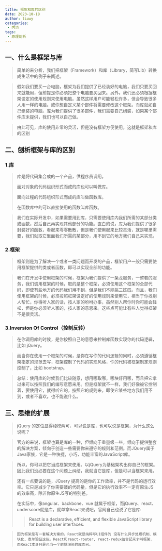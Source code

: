 ```yaml
---
title: 框架和库的区别
date: 2023-10-18
author: liuwy
categories:
 - 内功
tags:
 - 原理剖析
---
```


## 一、什么是框架与库

> 简单的来分析，我们把框架（Framework）和库（Library，简写Lib）转换成生活中的例子来阐述。

> 假如我们要买一台电脑，框架为我们提供了已经装好的电脑，我们只要买回来就能用，但前提是你必须把整个电脑要买回来。另外，我们还必须根据框架设定的使用规则来使用电脑。虽然这样用户可能轻松许多，但会导致很多人用一样的电脑，或你想自定义某个部件将需要修改这个框架。而库就如自己组装的电脑。库为我们提供了很多部件，我们需要自己组装，如果某个部件库未提供，我们也可以自己做。

> 由此可见，库的使用非常的灵活，但是没有框架方便使用，这就是框架和库的区别

## 二、刨析框架与库的区别

### 1.库

> 库是将代码集合成的一个产品，供程序员调用。
>
> 面对对象的代码组织形式而成的库也可以叫做库。
>
> 面向过程的代码组织形式而成的库叫做函数库。
>
> 在函数库中的可以直接使用的函数叫库函数。

> 我们在实际开发中，如果需要用到库，只需要使用库内我们所需的某部分类或函数，然后自己再实现其他部分的功能。直白的说，库为我们提供了很多封装好的函数，看起来零零散散，但是我们使用起来比较灵活，就是哪里需要，我们就取它里面我们所需的某部分，用不到它的地方我们自己来实现。

### 2.框架

> 框架则是为了解决一个或者一类问题而开发的产品，框架用户一般只需要使用框架提供的类或者函数，即可以实现全部的功能。

> 我们在开发中使用框架的时候，框架为我们提供了一条龙服务，一整套的服务，我们调用框架的时候，取的是整个框架，必须使用这个框架的全部代码，即使有些地方的代码我们用不到，但是我们不能挑三拣四。而且，我们使用框架的时候，必须按照框架设定好的使用规则来使用它，相当于你找别人帮忙，你得听人家的话，按人家的吩咐办事，虽然别人帮你时你可能会轻松，但是你必须听人家的，按人家的意思来。这些点可能让有些人觉得框架不是很灵活。

### 3.Inversion Of Control（控制反转）

> 在你调用库的时候，是你按照自己的意愿来控制库函数实现你的代码逻辑，比如 jQuery。

> 而当你在使用一个框架的时候，是你在写你的代码逻辑的同时，必须遵循框架指定的规范去写，框架控制了代码的实现风格，你的代码被框架制定规则控制了，比如 bootstrap。

> 总结：使用库的时候我们比较随意，想用哪取哪，哪块好用哪，而且把它拿过来可以按照我们的编写意愿来用。但是框架就不一样，我们好像被它控制着，要使用它，就得听它的，按照它的规则来，即使它某些地方我们用不到，或者不喜欢，也不能说什么。

## 三、思维的扩展

> jQuery 的定位显得棱模两可，可以说是库，也可以说是框架，为什么这么说呢？

> 官方的来说，框架也算是库的一种，但倾向于重量级一些，倾向于提供整套的解决方案，倾向于创造一些需要你来遵守的规则和范例。而JQuery属于Java家族，它是一种快捷，小巧，功能丰富的JavaScript库。

> 所以，你可以把它当成框架来使用。以jQuery为基础架构出你自己的框架。因此我们没必要在这个问题上纠结，我就当它是库，但是可以当框架来用。
>
> 还有一点要说的是，JQuery 提高的是你的工作效率，并不是代码的运行效率。它只是减少了你需要敲的代码量，但是它的执行效率不一定有原生JS的效率高，除非你原生JS写的特别差。
>
> 在实际中，像angular、backbone、vue 就属于框架，而jQuery、react、underscore就是库，就单拿React来说吧，官网自己也说了它是库:
>
> > React is a declarative, efficient, and flexible JavaScript library for building user interfaces.

> `因为框架是有一套解决方案的，React就是纯粹写UI组件的 没有什么异步处理机制、模块化、表单验证这些。React和react-router, react-redux结合起来才叫框架，而React本身只是充当一个前端渲染的库而已。`
